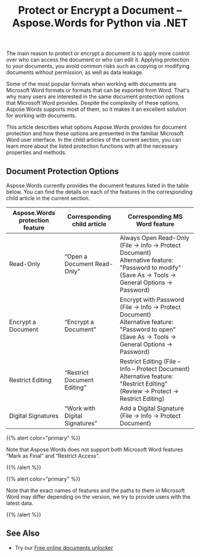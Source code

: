 ﻿---
title: Protect or Encrypt a Document – Aspose.Words for Python via .NET
articleTitle: Protect or Encrypt a Document
linktitle: Protect or Encrypt a Document
description: "Aspose.Words for Python via .NET provides Read-Only, Encrypt a Documen, Restrict Editing, and Digital Signatures for document protection. Aspose.Words supports most Word protection options."
type: docs
weight: 35
url: /python-net/protect-or-encrypt-a-document/
aliases: [/python/protect-or-encrypt-a-document/]
---

The main reason to protect or encrypt a document is to apply more control over who can access the document or who can edit it. Applying protection to your documents, you avoid common risks such as copying or modifying documents without permission, as well as data leakage.

Some of the most popular formats when working with documents are Microsoft Word formats or formats that can be exported from Word. That's why many users are interested in the same document protection options that Microsoft Word provides. Despite the complexity of these options, Aspose.Words supports most of them, so it makes it an excellent solution for working with documents.

This article describes what options Aspose.Words provides for document protection and how these options are presented in the familiar Microsoft Word user interface. In the child articles of the current section, you can learn more about the listed protection functions with all the necessary properties and methods.

## Document Protection Options

Aspose.Words currently provides the document features listed in the table below. You can find the details on each of the features in the corresponding child article in the current section.

| Aspose.Words protection feature | Corresponding child article    | Corresponding MS Word feature                                |
| ------------------------------- | ------------------------------ | ------------------------------------------------------------ |
| Read-Only                       | “Open a Document Read-Only”    | Always Open Read-Only (File → Info → Protect Document)<br />Alternative feature: "Password to modify" (Save As → Tools → General Options → Password) |
| Encrypt a Document              | “Encrypt a Document”           | Encrypt with Password (File → Info → Protect Document)<br />Alternative feature: "Password to open" (Save As → Tools → General Options → Password) |
| Restrict Editing                | “Restrict Document Editing”    | Restrict Editing (File – Info – Protect Document)<br />Alternative feature: "Restrict Editing" (Review → Protect → Restrict Editing) |
| Digital Signatures              | “Work with Digital Signatures” | Add a Digital Signature (File → Info → Protect Document)     |

{{% alert color="primary" %}}

Note that Aspose.Words does not support both Microsoft Word features “Mark as Final” and “Restrict Access”.

{{% /alert %}}

{{% alert color="primary" %}}

Note that the exact names of features and the paths to them in Microsoft Word may differ depending on the version, we try to provide users with the latest data.

{{% /alert %}}

## See Also

* Try our [Free online documents unlocker](https://products.aspose.app/words/unlock)